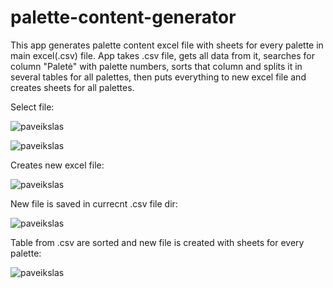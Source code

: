 # palette-content-generator
This app generates palette content excel file with sheets for every palette in main excel(.csv) file. App takes .csv file, gets all data from it,
searches for column "Paletė" with palette numbers, sorts that column and splits it in several tables for all palettes, then puts everything to new excel file and creates sheets for all palettes.

Select file:

![paveikslas](https://user-images.githubusercontent.com/51360361/228498586-f8a1b787-6248-4e4d-836a-c14c9f93fbed.png)

![paveikslas](https://user-images.githubusercontent.com/51360361/228498703-f09b42d2-b73b-4812-8b01-129b6e260ee1.png)

Creates new excel file:

![paveikslas](https://user-images.githubusercontent.com/51360361/228498812-8c23257c-b8db-4144-905a-6bb5846f6ecd.png)

New file is saved in currecnt .csv file dir:

![paveikslas](https://user-images.githubusercontent.com/51360361/228498896-e99d28af-429e-451c-b1f4-580fb53d43e3.png)

Table from .csv are sorted and new file is created with sheets for every palette:

![paveikslas](https://user-images.githubusercontent.com/51360361/228499068-7c2d8b59-d699-4ff4-aac1-7e910bedd02b.png)
